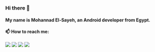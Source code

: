 ### Hi there 👋
#### My name is Mohannad El-Sayeh, an Android developer from Egypt.
#### 📫 How to reach me:

[<img src="https://github.com/mohannadelsayeh/mohannadelsayeh/blob/main/facebook%20icon.png">](https://www.facebook.com/M.Saaye7/)
[<img src="https://github.com/mohannadelsayeh/mohannadelsayeh/blob/main/twitter%20icon.png">](https://twitter.com/Saaye7)
[<img src="https://github.com/mohannadelsayeh/mohannadelsayeh/blob/main/linkedin%20icon.png">](https://www.linkedin.com/in/msaye7)
[<img src="https://github.com/mohannadelsayeh/mohannadelsayeh/blob/main/instagram%20icon.png">](https://www.instagram.com/mohannadelsayeh/)

<!--

**mohannadelsayeh/mohannadelsayeh** is a ✨ _special_ ✨ repository because its `README.md` (this file) appears on your GitHub profile.

Here are some ideas to get you started:

- 🔭 I’m currently working on ...
- 🌱 I’m currently learning ...
- 👯 I’m looking to collaborate on ...
- 🤔 I’m looking for help with ...
- 💬 Ask me about ...
-  ...
- 😄 Pronouns: ...
- ⚡ Fun fact: ...
-->
